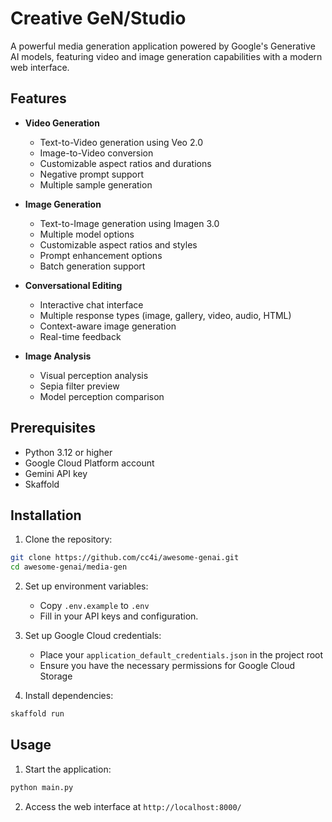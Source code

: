 # Creative GeN/Studio

A powerful media generation application powered by Google's Generative AI models, featuring video and image generation capabilities with a modern web interface.

## Features

- **Video Generation**
  - Text-to-Video generation using Veo 2.0
  - Image-to-Video conversion
  - Customizable aspect ratios and durations
  - Negative prompt support
  - Multiple sample generation

- **Image Generation**
  - Text-to-Image generation using Imagen 3.0
  - Multiple model options
  - Customizable aspect ratios and styles
  - Prompt enhancement options
  - Batch generation support

- **Conversational Editing**
  - Interactive chat interface
  - Multiple response types (image, gallery, video, audio, HTML)
  - Context-aware image generation
  - Real-time feedback

- **Image Analysis**
  - Visual perception analysis
  - Sepia filter preview
  - Model perception comparison

## Prerequisites

- Python 3.12 or higher
- Google Cloud Platform account
- Gemini API key
- Skaffold


## Installation

1. Clone the repository:
```bash
git clone https://github.com/cc4i/awesome-genai.git
cd awesome-genai/media-gen
```


2. Set up environment variables:
   - Copy `.env.example` to `.env`
   - Fill in your API keys and configuration.



3. Set up Google Cloud credentials:
   - Place your `application_default_credentials.json` in the project root
   - Ensure you have the necessary permissions for Google Cloud Storage


4. Install dependencies:
```bash
skaffold run
```


## Usage

1. Start the application:
```bash
python main.py
```

2. Access the web interface at `http://localhost:8000/`

